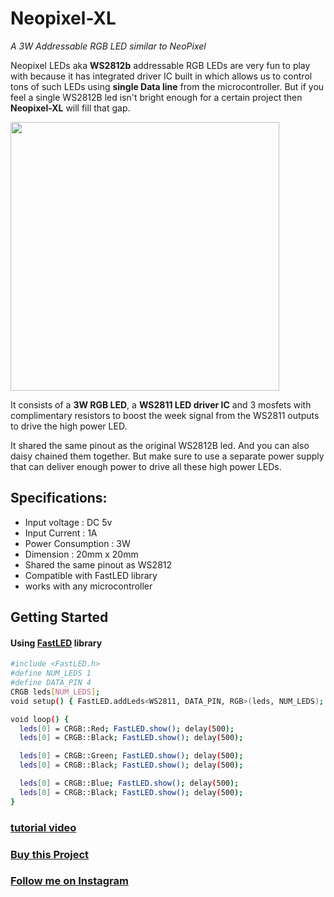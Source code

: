 # Neopixel-XL

*A 3W Addressable RGB LED similar to NeoPixel*

Neopixel LEDs aka **WS2812b** addressable RGB LEDs are very fun to play with because it has integrated driver IC built in which allows us to control tons of such LEDs using **single Data line** from the microcontroller. But if you feel a single WS2812B led isn't bright enough for a certain project then **Neopixel-XL** will fill that gap. 

<img src="https://github.com/palsayantan/Neopixel-XL/blob/main/3D/3d_preview-removebg-preview.png" width="430px" />

It consists of a **3W RGB LED**, a **WS2811 LED driver IC** and 3 mosfets with complimentary resistors to boost the week signal from the WS2811 outputs to drive the high power LED. 

It shared the same pinout as the original WS2812B led. And you can also daisy chained them together. But make sure to use a separate power supply that can deliver enough power to drive all these high power LEDs.

## Specifications: 

- Input voltage : DC 5v 
- Input Current : 1A 
- Power Consumption : 3W 
- Dimension : 20mm x 20mm 
- Shared the same pinout as WS2812 
- Compatible with FastLED library 
- works with any microcontroller

## Getting Started

#### Using [FastLED](https://github.com/FastLED/FastLED) library

```BASH
#include <FastLED.h>
#define NUM_LEDS 1
#define DATA_PIN 4
CRGB leds[NUM_LEDS];
void setup() { FastLED.addLeds<WS2811, DATA_PIN, RGB>(leds, NUM_LEDS); }

void loop() {
  leds[0] = CRGB::Red; FastLED.show(); delay(500);
  leds[0] = CRGB::Black; FastLED.show(); delay(500);

  leds[0] = CRGB::Green; FastLED.show(); delay(500);
  leds[0] = CRGB::Black; FastLED.show(); delay(500);

  leds[0] = CRGB::Blue; FastLED.show(); delay(500);
  leds[0] = CRGB::Black; FastLED.show(); delay(500);
}
````

### [tutorial video](https://youtu.be/idW8pqdVyIg)

### [Buy this Project](https://www.tindie.com/products/electropoint/neopixel-xl/)

### [Follow me on Instagram](https://www.instagram.com/electropoint4u/)
